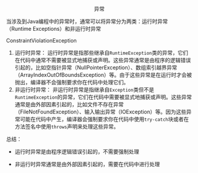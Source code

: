 <center>异常</center>

当涉及到Java编程中的异常时，通常可以将异常分为两类：运行时异常（Runtime Exceptions）和非运行时异常

ConstraintViolationException

1. 运行时异常： 运行时异常是指那些继承自`RuntimeException`类的异常，它们在代码中通常不需要被显式地捕获或声明。这些异常通常是由程序的逻辑错误引起的，比如空指针异常（NullPointerException）、数组索引越界异常（ArrayIndexOutOfBoundsException）等。由于这些异常是在运行时才会被抛出，编译器不会强制要求你在代码中处理它们。
2. 非运行时异常： 非运行时异常是指继承自`Exception`类但不是`RuntimeException`的异常，它们在代码中需要被显式地捕获或声明。这些异常通常是由外部因素引起的，比如文件不存在异常（FileNotFoundException）、输入输出异常（IOException）等。因为这些异常可能在代码中产生，编译器会强制要求你在代码中使用`try-catch`块或者在方法签名中使用`throws`声明来处理这些异常。

总结：

- 运行时异常是由程序逻辑错误引起的，不需要强制处理

- 非运行时异常通常是由外部因素引起的，需要在代码中进行处理

  